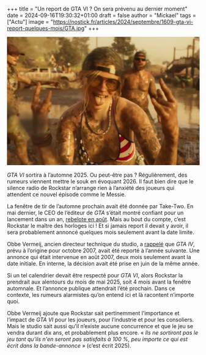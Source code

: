 +++
title = "Un report de GTA VI ? On sera prévenu au dernier moment"
date = 2024-09-16T19:30:32+01:00
draft = false
author = "Mickael"
tags = ["Actu"]
image = "https://nostick.fr/articles/2024/septembre/1609-gta-vi-report-quelques-mois/GTA.jpg"
+++

![GTA VI](GTA.jpg)

*GTA VI* sortira à l’automne 2025. Ou peut-être pas ? Régulièrement, des rumeurs viennent mettre le souk en évoquant 2026. Il faut bien dire que le silence radio de Rockstar n’arrange rien à l’anxiété des joueurs qui attendent ce nouvel épisode comme le Messie.

La fenêtre de tir de l’automne prochain avait été donnée par Take-Two. En mai dernier, le CEO de l’éditeur de *GTA* s’était montré confiant pour un lancement dans un an, [rebelote en août](https://nostick.fr/articles/2024/aout/0908-gta-vi-pas-report-automne-2025/). Mais au bout du compte, c’est Rockstar le maître des horloges ici ! Et si jamais report il devait y avoir, il sera probablement annoncé quelques mois seulement avant la date limite.

Obbe Vermeij, ancien directeur technique du studio, a [rappelé](https://x.com/ObbeVermeij/status/1835058223012893107) que *GTA IV*, prévu à l’origine pour octobre 2007, avait été reporté à l’année suivante. Une annonce qui était intervenue en août 2007, deux mois seulement avant la date initiale. En interne, la décision avait été prise en juin de la même année.

Si un tel calendrier devait être respecté pour *GTA VI*, alors Rockstar la prendrait aux alentours du mois de mai 2025, soit 4 mois avant la fenêtre automnale. Et l’annonce publique attendrait l’été prochain. Dans ce contexte, les rumeurs alarmistes qu’on entend ici et là racontent n’importe quoi.

Obbe Vermeij ajoute que Rockstar sait pertinemment l’importance et l’impact de *GTA VI* pour les joueurs, pour l’industrie et pour les consoliers. Mais le studio sait aussi qu’il n’existe aucune concurrence et que le jeu se vendra durant dix ans, et probablement plus encore. « *Ils ne sortiront pas le jeu tant qu'ils n'en seront pas satisfaits à 100 %, peu importe ce qui est écrit dans la bande-annonce* » (c’est écrit 2025).

